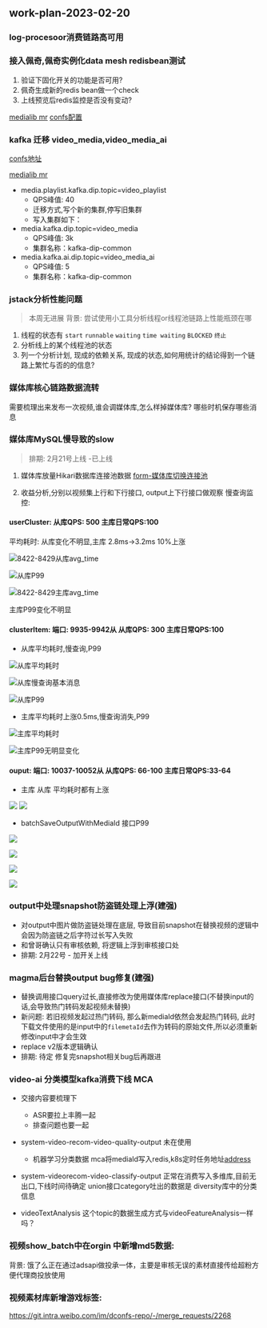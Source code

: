 ## work-plan-2023-02-20

### log-procesoor消费链路高可用


### 接入佩奇,佩奇实例化data mesh redisbean测试

1. 验证下固化开关的功能是否可用?
2. 佩奇生成新的redis bean做一个check
3. 上线预览后redis监控是否没有变动?

[medialib mr](https://git.intra.weibo.com/im/medialib/-/merge_requests/1841)
[confs配置](https://git.intra.weibo.com/platform/confs/-/merge_requests/8332)


### kafka 迁移 video_media,video_media_ai

[confs地址](https://git.intra.weibo.com/platform/confs/-/merge_requests/8328/diffs)

[medialib mr](https://git.intra.weibo.com/im/medialib/-/merge_requests/1840/diffs)

* media.playlist.kafka.dip.topic=video_playlist
    * QPS峰值: 40
    * 迁移方式,写个新的集群,停写旧集群
    * 写入集群如下：
* media.kafka.dip.topic=video_media
    * QPS峰值: 3k
    * 集群名称：kafka-dip-common
* media.kafka.ai.dip.topic=video_media_ai
    * QPS峰值: 5
    * 集群名称：kafka-dip-common

### jstack分析性能问题
> 本周无进展
> 背景: 尝试使用小工具分析线程or线程池链路上性能瓶颈在哪
1. 线程的状态有 `start` `runnable` `waiting` `time waiting` `BLOCKED` `终止`
2. 分析线上的某个线程池的状态
3. 列一个分析计划, 现成的依赖关系, 现成的状态,如何用统计的结论得到一个链路上繁忙与否的的信息?


### 媒体库核心链路数据流转

需要梳理出来发布一次视频,谁会调媒体库,怎么样掉媒体库? 哪些时机保存哪些消息




### 媒体库MySQL慢导致的slow
> 排期: 2月21号上线  -已上线

1. 媒体库放量Hikari数据库连接池数据 [form-媒体库切换连接池](https://git.intra.weibo.com/im/form/-/issues/7529)

2. 收益分析,分别以视频集上行和下行接口, output上下行接口做观察
慢查询监控:

#### userCluster: 从库QPS: 500 主库日常QPS:100

平均耗时: 从库变化不明显,主库 2.8ms->3.2ms 10%上涨

![8422-8429从库avg_time](media/16768801936575/16776520236098.jpg)

![从库P99](media/16768801936575/16776538795879.jpg)


![8422-8429主库avg_time](media/16768801936575/16776523263851.jpg)

主库P99变化不明显


#### clusterItem: 端口: 9935-9942从 从库QPS: 300 主库日常QPS:100

- 从库平均耗时,慢查询,P99 

![从库平均耗时](media/16768801936575/16776528158140.jpg)

![从库慢查询基本消息](media/16768801936575/16776533500375.jpg)


![从库P99](media/16768801936575/16776532865952.jpg)

- 主库平均耗时上涨0.5ms,慢查询消失,P99 

![主库平均耗时](media/16768801936575/16776535231504.jpg)

![主库P99无明显变化](media/16768801936575/16776536422233.jpg)

#### ouput: 端口: 10037-10052从 从库QPS: 66-100 主库日常QPS:33-64

- 主库 从库 平均耗时都有上涨

![](media/16768801936575/16776555059173.jpg)
![](media/16768801936575/16776556073634.jpg)


- batchSaveOutputWithMediaId 接口P99

![](media/16768801936575/16776565439311.jpg)

![](media/16768801936575/16776572299570.jpg)

![](media/16768801936575/16776583471423.jpg)


![](media/16768801936575/16776594632773.jpg)



### output中处理snapshot防盗链处理上浮(建强)

* 对output中图片做防盗链处理在底层, 导致目前snapshot在替换视频的逻辑中会因为防盗链之后字符过长写入失败
* 和曾哥确认只有审核依赖, 将逻辑上浮到审核接口处
* 排期: 2月22号 - 加开关上线 

###  magma后台替换output bug修复(建强)
* 替换调用接口query过长,直接修改为使用媒体库replace接口(不替换input的话,会导致热门转码发起视频未替换)
* 新问题: 若旧视频发起过热门转码, 那么新mediaId依然会发起热门转码, 此时下载文件使用的是input中的`filemetaId`去作为转码的原始文件,所以必须重新修改input中才会生效
* replace v2版本逻辑确认
* 排期: 待定 修复完snapshot相关bug后再跟进

### video-ai 分类模型kafka消费下线 MCA
- 交接内容要梳理下
    - ASR要拉上丰腾一起
    - 排查问题也要一起
- system-video-recom-video-quality-output 未在使用
    - 机器学习分类数据 mca将mediaId写入redis,k8s定时任务地址[address](http://video.admin.intra.weibo.com/k8s/#!/cronjob/cronjob/mca-qascore-waic?namespace=cronjob)
- system-videorecom-video-classify-output 正常在消费写入多维库,目前无出口,下线时间待确定
union接口category吐出的数据是 diversity库中的分类信息

- videoTextAnalysis 这个topic的数据生成方式与videoFeatureAnalysis一样吗？

### 视频show_batch中在orgin 中新增md5数据:

背景: 饿了么正在通过adsapi做投承一体，主要是审核无误的素材直接传给超粉方便代理商投放使用


### 视频素材库新增游戏标签:
https://git.intra.weibo.com/im/dconfs-repo/-/merge_requests/2268